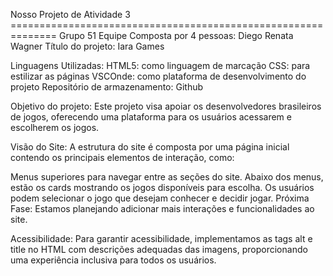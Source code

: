 Nosso Projeto de Atividade 3 ==============================================================
Grupo 51
Equipe Composta por 4 pessoas:
Diego
Renata
Wagner
Título do projeto:
Iara Games

Linguagens Utilizadas:
HTML5: como linguagem de marcação
CSS: para estilizar as páginas
VSCOnde: como plataforma de desenvolvimento do projeto
Repositório de armazenamento:
Github

Objetivo do projeto:
Este projeto visa apoiar os desenvolvedores brasileiros de jogos, oferecendo uma plataforma para os usuários acessarem e escolherem os jogos.

Visão do Site:
A estrutura do site é composta por uma página inicial contendo os principais elementos de interação, como:

Menus superiores para navegar entre as seções do site.
Abaixo dos menus, estão os cards mostrando os jogos disponíveis para escolha. Os usuários podem selecionar o jogo que desejam conhecer e decidir jogar.
Próxima Fase:
Estamos planejando adicionar mais interações e funcionalidades ao site.

Acessibilidade:
Para garantir acessibilidade, implementamos as tags alt e title no HTML com descrições adequadas das imagens, proporcionando uma experiência inclusiva para todos os usuários.




